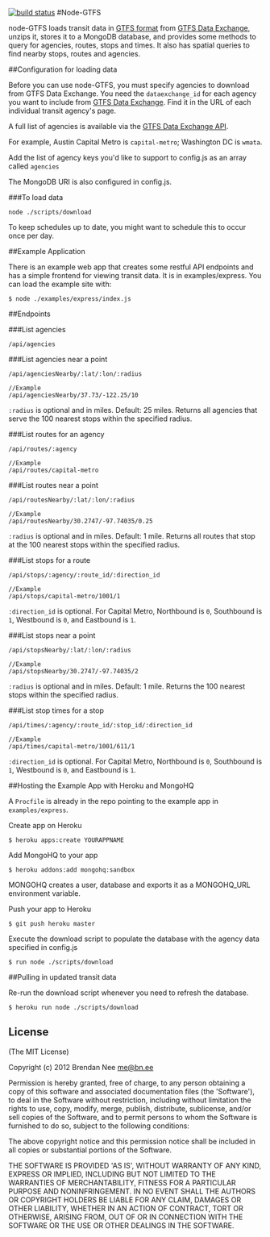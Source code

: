 [![build status](https://secure.travis-ci.org/cobralibre/node-gtfs.png)](http://travis-ci.org/cobralibre/node-gtfs)
#Node-GTFS

node-GTFS loads transit data in [GTFS format](https://developers.google.com/transit/) from [GTFS Data Exchange](http://www.gtfs-data-exchange.com/), unzips it, stores it to a MongoDB database, and provides some methods to query for agencies, routes, stops and times.  It also has spatial queries to find nearby stops, routes and agencies.

##Configuration for loading data

Before you can use node-GTFS, you must specify agencies to download from GTFS Data Exchange. You need the `dataexchange_id` for each agency you want to include from [GTFS Data Exchange](http://www.gtfs-data-exchange.com/). Find it in the URL of each individual transit agency's page.

A full list of agencies is available via the [GTFS Data Exchange API](http://www.gtfs-data-exchange.com/api/agencies).

For example, Austin Capital Metro is `capital-metro`; Washington DC is `wmata`.

Add the list of agency keys you'd like to support to config.js as an array called `agencies`

The MongoDB URI is also configured in config.js.

###To load data

    node ./scripts/download

To keep schedules up to date, you might want to schedule this to occur once per day.

##Example Application

There is an example web app that creates some restful API endpoints and has a simple frontend for viewing transit data.  It is in examples/express.  You can load the example site with:

    $ node ./examples/express/index.js

##Endpoints

###List agencies

    /api/agencies

###List agencies near a point

    /api/agenciesNearby/:lat/:lon/:radius
    
    //Example
    /api/agenciesNearby/37.73/-122.25/10
`:radius` is optional and in miles.  Default: 25 miles. 
Returns all agencies that serve the 100 nearest stops within the specified radius.

###List routes for an agency

    /api/routes/:agency
    
    //Example
    /api/routes/capital-metro

###List routes near a point

    /api/routesNearby/:lat/:lon/:radius
    
    //Example
    /api/routesNearby/30.2747/-97.74035/0.25
`:radius` is optional and in miles.  Default: 1 mile. 
Returns all routes that stop at the 100 nearest stops within the specified radius.

###List stops for a route

    /api/stops/:agency/:route_id/:direction_id
    
    //Example
    /api/stops/capital-metro/1001/1
`:direction_id` is optional. For Capital Metro, Northbound is `0`, Southbound is `1`, Westbound is `0`, and Eastbound is `1`.

###List stops near a point

    /api/stopsNearby/:lat/:lon/:radius
    
    //Example
    /api/stopsNearby/30.2747/-97.74035/2
`:radius` is optional and in miles.  Default: 1 mile. 
Returns the 100 nearest stops within the specified radius.

###List stop times for a stop

    /api/times/:agency/:route_id/:stop_id/:direction_id
    
    //Example
    /api/times/capital-metro/1001/611/1
`:direction_id` is optional. For Capital Metro, Northbound is `0`, Southbound is `1`, Westbound is `0`, and Eastbound is `1`.


##Hosting the Example App with Heroku and MongoHQ

A `Procfile` is already in the repo pointing to the example app in `examples/express`.

Create app on Heroku

    $ heroku apps:create YOURAPPNAME

Add MongoHQ to your app

    $ heroku addons:add mongohq:sandbox

MONGOHQ creates a user, database and exports it as a MONGOHQ_URL environment variable.

Push your app to Heroku

    $ git push heroku master

Execute the download script to populate the database with the agency data specified in config.js

    $ run node ./scripts/download


##Pulling in updated transit data

Re-run the download script whenever you need to refresh the database.

    $ heroku run node ./scripts/download

## License

(The MIT License)

Copyright (c) 2012 Brendan Nee <me@bn.ee>

Permission is hereby granted, free of charge, to any person obtaining a copy of this software and associated documentation files (the 'Software'), to deal in the Software without restriction, including without limitation the rights to use, copy, modify, merge, publish, distribute, sublicense, and/or sell copies of the Software, and to permit persons to whom the Software is furnished to do so, subject to the following conditions:

The above copyright notice and this permission notice shall be included in all copies or substantial portions of the Software.

THE SOFTWARE IS PROVIDED 'AS IS', WITHOUT WARRANTY OF ANY KIND, EXPRESS OR IMPLIED, INCLUDING BUT NOT LIMITED TO THE WARRANTIES OF MERCHANTABILITY, FITNESS FOR A PARTICULAR PURPOSE AND NONINFRINGEMENT. IN NO EVENT SHALL THE AUTHORS OR COPYRIGHT HOLDERS BE LIABLE FOR ANY CLAIM, DAMAGES OR OTHER LIABILITY, WHETHER IN AN ACTION OF CONTRACT, TORT OR OTHERWISE, ARISING FROM, OUT OF OR IN CONNECTION WITH THE SOFTWARE OR THE USE OR OTHER DEALINGS IN THE SOFTWARE.
